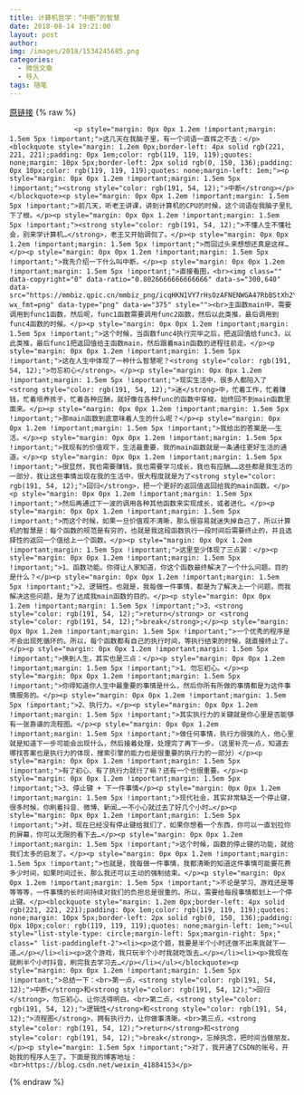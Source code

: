 ```yaml
---
title: 计算机哲学：“中断”的智慧
date: 2018-08-14 19:21:00
layout: post
author: 
img: /images/2018/1534245685.png
categories:
  - 微信文章
  - 导入
tags: 随笔
---
```


[原链接](http://mp.weixin.qq.com/s?__biz=MzU4NjA0ODc0MQ==&amp;mid=2247484479&amp;idx=1&amp;sn=b9289ff436f3caf5cfa16e0cdb5ba5bb&amp;chksm=fd8071b5caf7f8a3e90357aa3c74e5ab7afe249dfd0645ce698859db8bdfdb7b683e46796d95&amp;scene=27#wechat_redirect)
{% raw %}

                    

                    
                    
                    
                    <p style="margin: 0px 0px 1.2em !important;margin: 1.5em 5px !important;">这几天在我脑子里，有一个词语一直挥之不去：</p><blockquote style="margin: 1.2em 0px;border-left: 4px solid rgb(221, 221, 221);padding: 0px 1em;color: rgb(119, 119, 119);quotes: none;margin: 10px 5px;border-left: 2px solid rgb(0, 150, 136);padding: 0px 10px;color: rgb(119, 119, 119);quotes: none;margin-left: 1em;"><p style="margin: 0px 0px 1.2em !important;margin: 1.5em 5px !important;"><strong style="color: rgb(191, 54, 12);">中断</strong></p></blockquote><p style="margin: 0px 0px 1.2em !important;margin: 1.5em 5px !important;">前几天，听老王讲课，讲到计算机的CPU的时候，这个词语在我脑子里扎下了根。</p><p style="margin: 0px 0px 1.2em !important;margin: 1.5em 5px !important;"><strong style="color: rgb(191, 54, 12);">不懂人生不懂社会，别来学计算机…</strong>，老王又开始调侃了。</p><p style="margin: 0px 0px 1.2em !important;margin: 1.5em 5px !important;">而回过头来想想还真是这样…</p><p style="margin: 0px 0px 1.2em !important;margin: 1.5em 5px !important;">我先介绍一下什么叫中断。</p><p style="margin: 0px 0px 1.2em !important;margin: 1.5em 5px !important;">直接看图，<br><img class="" data-copyright="0" data-ratio="0.8026666666666666" data-s="300,640" data-src="https://mmbiz.qpic.cn/mmbiz_png/icqHKN1VY7rHsOzAFNENWGA47RbBStXh2YYCYwYwTpx3pgU8LnRqnTUPHJUOHKRTjmBTUvibiawXF2T63kTVXfvyA/640?wx_fmt=png" data-type="png" data-w="375" style=""><br>主函数main中，需要调用到func1函数，然后呢，func1函数需要调用func2函数，然后以此类推，最后调用到func4函数的时候。</p><p style="margin: 0px 0px 1.2em !important;margin: 1.5em 5px !important;">这个时候，当函数func4执行完毕之后，把返回值给func3，以此类推，最后func1把返回值给主函数main，然后跟着main函数的进程往前走。</p><p style="margin: 0px 0px 1.2em !important;margin: 1.5em 5px !important;">这在人生中体现了一种什么智慧呢？<strong style="color: rgb(191, 54, 12);">勿忘初心</strong>。</p><p style="margin: 0px 0px 1.2em !important;margin: 1.5em 5px !important;">现实生活中，很多人都陷入了<strong style="color: rgb(191, 54, 12);">迷</strong>中，忙着工作，忙着赚钱，忙着培养孩子，忙着各种应酬，就好像在各种func的函数中穿梭，始终回不到main函数里面来。</p><p style="margin: 0px 0px 1.2em !important;margin: 1.5em 5px !important;">那main函数到底意味着人生的什么呢？</p><p style="margin: 0px 0px 1.2em !important;margin: 1.5em 5px !important;">我给出的答案是——生活。</p><p style="margin: 0px 0px 1.2em !important;margin: 1.5em 5px !important;">我现有的价值观下，生活最重要，我的main函数就是一条通往更好生活的通道。</p><p style="margin: 0px 0px 1.2em !important;margin: 1.5em 5px !important;">很显然，我也需要赚钱，我也需要学习成长，我也有应酬……这些都是我生活的一部分，我让这些事情出现在我的生活中，很大程度就是为了<strong style="color: rgb(191, 54, 12);">回归</strong>，把一个更好的返回值返回给我的main函数。</p><p style="margin: 0px 0px 1.2em !important;margin: 1.5em 5px !important;">然后再通过下一波的调用各种其他函数来实现成长，或者进化。</p><p style="margin: 0px 0px 1.2em !important;margin: 1.5em 5px !important;">而这个时候，如果一旦价值观不清晰，那么很容易就迷失掉自己了，所以计算机的智慧是：每个函数的规范是有穷的，也就是我这段函数执行一段时间后需要终止的，并且选择性的返回一个值给上一个函数。</p><p style="margin: 0px 0px 1.2em !important;margin: 1.5em 5px !important;">这里至少体现了三点罢：</p><p style="margin: 0px 0px 1.2em !important;margin: 1.5em 5px !important;">1、函数功能。你得让人家知道，你这个函数最终解决了一个什么问题。目的是什么？</p><p style="margin: 0px 0px 1.2em !important;margin: 1.5em 5px !important;">2、逻辑性。也就是，我每做一件事情，都是为了解决上一个问题，而我解决这些问题，是为了达成我main函数的目的。</p><p style="margin: 0px 0px 1.2em !important;margin: 1.5em 5px !important;">3、<strong style="color: rgb(191, 54, 12);">return</strong> or <strong style="color: rgb(191, 54, 12);">break</strong>;</p><p style="margin: 0px 0px 1.2em !important;margin: 1.5em 5px !important;">一个优秀的程序是不会出现死循环的。所以，每个函数都有自己的执行时间，等执行结束的时候，就直接终止了。</p><p style="margin: 0px 0px 1.2em !important;margin: 1.5em 5px !important;">换到人生，其实也是三点：</p><p style="margin: 0px 0px 1.2em !important;margin: 1.5em 5px !important;">1、勿忘初心。</p><p style="margin: 0px 0px 1.2em !important;margin: 1.5em 5px !important;">你得知道你人生中最重要的事情是什么，然后你所有所做的事情都是为这件事情服务的。</p><p style="margin: 0px 0px 1.2em !important;margin: 1.5em 5px !important;">2、执行力。</p><p style="margin: 0px 0px 1.2em !important;margin: 1.5em 5px !important;">其实执行力的关键就是你心里是否能够有一张靠谱的流程图。</p><p style="margin: 0px 0px 1.2em !important;margin: 1.5em 5px !important;">做任何事情，执行力很强的人，他心里就是知道下一步可能会出现什么，然后接着处理，处理完了再下一步。（这里补充一点，知道去哪找答案也是执行力的体现，搜索引擎的能力也是很重要的执行力的一部分）</p><p style="margin: 0px 0px 1.2em !important;margin: 1.5em 5px !important;">有了初心、有了执行力就行了嘛？还有一个也很重要。</p><p style="margin: 0px 0px 1.2em !important;margin: 1.5em 5px !important;">3、停止键 + 下一件事情</p><p style="margin: 0px 0px 1.2em !important;margin: 1.5em 5px !important;">现代社会，其实非常缺乏一个停止键，很多时候，你刷着抖音、微博、新闻…一不小心就过去了好几个小时…</p><p style="margin: 0px 0px 1.2em !important;margin: 1.5em 5px !important;">对，现在已经没有停止键给我们了，如果你想看一个东西，你可以一直划拉你的屏幕，你可以无限的看下去…</p><p style="margin: 0px 0px 1.2em !important;margin: 1.5em 5px !important;">这个时候，函数的停止键的功能，就给我们太多的启发了。</p><p style="margin: 0px 0px 1.2em !important;margin: 1.5em 5px !important;">也就是，我每做一件事情，我都清晰的知道这件事情可能要花费多少时间，如果时间过长，那么我还可以主动的强制结束。</p><p style="margin: 0px 0px 1.2em !important;margin: 1.5em 5px !important;">不论是学习、游戏还是等等等等，一件事情的长时间持续对我们的负担总是很重的。所以，需要给每段事情都划上一个停止键。</p><blockquote style="margin: 1.2em 0px;border-left: 4px solid rgb(221, 221, 221);padding: 0px 1em;color: rgb(119, 119, 119);quotes: none;margin: 10px 5px;border-left: 2px solid rgb(0, 150, 136);padding: 0px 10px;color: rgb(119, 119, 119);quotes: none;margin-left: 1em;"><ul style="list-style-type: circle;margin-left: 5px;margin-right: 5px;" class=" list-paddingleft-2"><li><p>这个题，我要是半个小时还做不出来我就下一道…</p></li><li><p>这个游戏，我只玩半个小时我就吃饭去…</p></li><li><p>我现在就刷半个小时抖音，刷完我去学习去…</p></li></ul></blockquote><p style="margin: 0px 0px 1.2em !important;margin: 1.5em 5px !important;">总结一下：<br>第一点，<strong style="color: rgb(191, 54, 12);">中断</strong>和<strong style="color: rgb(191, 54, 12);">回归</strong>，勿忘初心，让你活得明白。<br>第二点，<strong style="color: rgb(191, 54, 12);">逻辑性</strong>和<strong style="color: rgb(191, 54, 12);">流程图</strong>，拥有执行力，让你做事清晰。<br>第三点，<strong style="color: rgb(191, 54, 12);">return</strong>和<strong style="color: rgb(191, 54, 12);">break</strong>，忘掉执念，把时间当做朋友。</p><p style="margin: 1.5em 5px !important;">对了，我开通了CSDN的账号，开始我的程序人生了。下面是我的博客地址：<br>https://blog.csdn.net/weixin_41884153</p>
                
{% endraw %}

